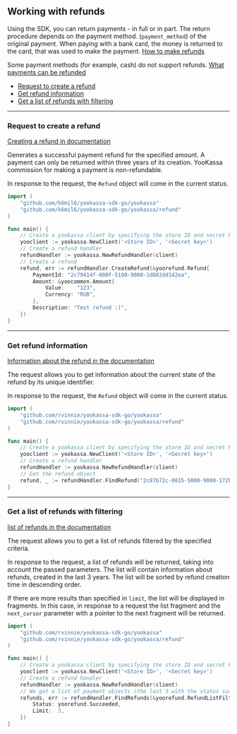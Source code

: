 ## Working with refunds

Using the SDK, you can return payments - in full or in part. The return procedure depends on the payment method.
(`payment_method`) of the original payment. When paying with a bank card, the money is returned to the card,
that was used to make the payment. [How to make refunds](https://yookassa.ru/developers/payment-acceptance/after-the-payment/refunds?lang=en)

Some payment methods (for example, cash) do not support refunds. [What payments can be refunded](https://yookassa.ru/developers/payment-methods/overview#all?lang=en)

* [Request to create a refund](#Request-to-create-a-refund)
* [Get refund information](#Get-refund-information)
* [Get a list of refunds with filtering](#Get-a-list-of-refunds-with-filtering)

---

### Request to create a refund

[Creating a refund in documentation](https://yookassa.ru/developers/api?lang=bash#create_refund?lang=en)

Generates a successful payment refund for the specified amount. A payment can only be returned within three years of its creation.
YooKassa commission for making a payment is non-refundable.

In response to the request, the `Refund` object will come in the current status.

```go
import (
    "github.com/k6mil6/yookassa-sdk-go/yookassa"
    "github.com/k6mil6/yookassa-sdk-go/yookassa/refund"
)

func main() {
    // Create a yookassa client by specifying the store ID and secret key
    yooclient := yookassa.NewClient('<Store ID>', '<Secret key>')
    // Create a refund handler
    refundHandler := yookassa.NewRefundHandler(client)
    // Create a refund
    refund, err := refundHandler.CreateRefund(&yoorefund.Refund{
        PaymentId: "2c79414f-000f-5100-9000-1d082dd142ea",
        Amount: &yoocommon.Amount{
            Value:    "123",
            Currency: "RUB",
        },
        Description: "Test refund :)",
    })
}
```

---

### Get refund information

[Information about the refund in the documentation](https://yookassa.ru/developers/api?lang=bash#get_refund?lang=en)

The request allows you to get information about the current state of the refund by its unique identifier.

In response to the request, the `Refund` object will come in the current status.

```go
import (
    "github.com/rvinnie/yookassa-sdk-go/yookassa"
    "github.com/rvinnie/yookassa-sdk-go/yookassa/refund"
)

func main() {
    // Create a yookassa client by specifying the store ID and secret key
    yooclient := yookassa.NewClient('<Store ID>', '<Secret key>')
    // Create a refund handler 
    refundHandler := yookassa.NewRefundHandler(client)
    // Get the refund object
    refund, _ := refundHandler.FindRefund("2c87b72c-0015-5000-9000-172b6038152a")
}
```

---

### Get a list of refunds with filtering

[list of refunds in the documentation](https://yookassa.ru/developers/api?lang=bash#get_refunds_list?lang=en)

The request allows you to get a list of refunds filtered by the specified criteria.

In response to the request, a list of refunds will be returned, taking into account the passed parameters. The list will contain information about refunds,
created in the last 3 years. The list will be sorted by refund creation time in descending order.

If there are more results than specified in `limit`, the list will be displayed in fragments. In this case, in response to a request
the list fragment and the `next_cursor` parameter with a pointer to the next fragment will be returned.

```go
import (
    "github.com/rvinnie/yookassa-sdk-go/yookassa"
    "github.com/rvinnie/yookassa-sdk-go/yookassa/refund"
)

func main() {
    // Create a yookassa client by specifying the store ID and secret key
    yooclient := yookassa.NewClient('<Store ID>', '<Secret key>')
    // Create a refund handler 
    refundHandler := yookassa.NewRefundHandler(client)
    // We get a list of payment objects (the last 3 with the status succeeded)
    refunds, err := refundHandler.FindRefunds(&yoorefund.RefundListFilter{
        Status: yoorefund.Succeeded,
        Limit:  3,
    })
}
```